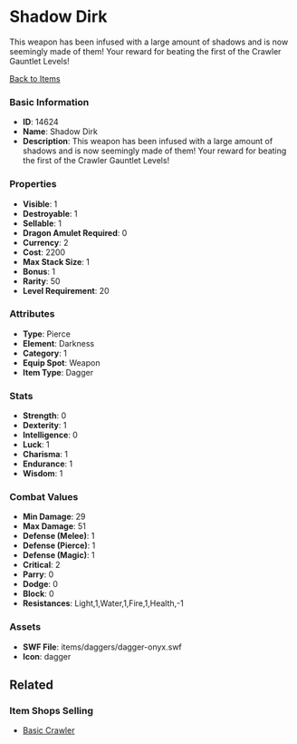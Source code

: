 # Shadow Dirk

This weapon has been infused with a large amount of shadows and is now seemingly made of them! Your reward for beating the first of the Crawler Gauntlet Levels!

[Back to Items](../items.md)

### Basic Information

- **ID**: 14624
- **Name**: Shadow Dirk
- **Description**: This weapon has been infused with a large amount of shadows and is now seemingly made of them! Your reward for beating the first of the Crawler Gauntlet Levels!

### Properties

- **Visible**: 1
- **Destroyable**: 1
- **Sellable**: 1
- **Dragon Amulet Required**: 0
- **Currency**: 2
- **Cost**: 2200
- **Max Stack Size**: 1
- **Bonus**: 1
- **Rarity**: 50
- **Level Requirement**: 20

### Attributes

- **Type**: Pierce
- **Element**: Darkness
- **Category**: 1
- **Equip Spot**: Weapon
- **Item Type**: Dagger

### Stats

- **Strength**: 0
- **Dexterity**: 1
- **Intelligence**: 0
- **Luck**: 1
- **Charisma**: 1
- **Endurance**: 1
- **Wisdom**: 1

### Combat Values

- **Min Damage**: 29
- **Max Damage**: 51
- **Defense (Melee)**: 1
- **Defense (Pierce)**: 1
- **Defense (Magic)**: 1
- **Critical**: 2
- **Parry**: 0
- **Dodge**: 0
- **Block**: 0
- **Resistances**: Light,1,Water,1,Fire,1,Health,-1

### Assets

- **SWF File**: items/daggers/dagger-onyx.swf
- **Icon**: dagger

## Related

### Item Shops Selling

- [Basic Crawler](../item-shops/463-basic-crawler.md)

